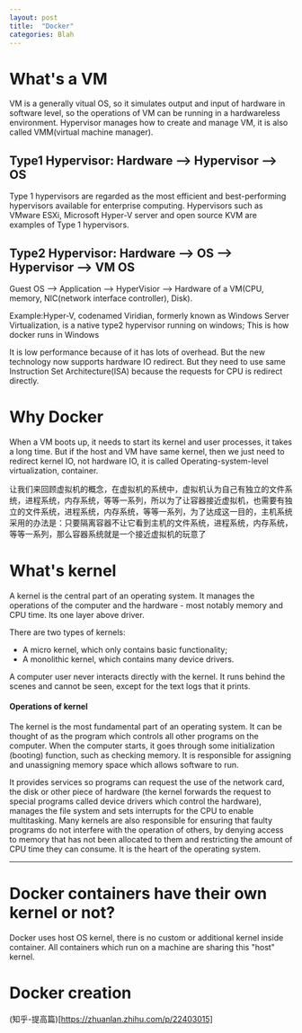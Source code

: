 ```yaml
---
layout: post
title:  "Docker"
categories: Blah
---
```

# What's a VM
VM is a generally vitual OS, so it simulates output and input of hardware in software level, so the operations of VM can be running in a hardwareless environment. Hypervisor manages how to create and manage VM, it is also called VMM(virtual machine manager).

## Type1 Hypervisor: Hardware --> Hypervisor --> OS
Type 1 hypervisors are regarded as the most efficient and best-performing hypervisors available for enterprise computing. Hypervisors such as VMware ESXi, Microsoft Hyper-V server and open source KVM are examples of Type 1 hypervisors. 

## Type2 Hypervisor: Hardware --> OS --> Hypervisor --> VM OS
Guest OS --> Application --> HyperVisior --> Hardware of a VM(CPU, memory, NIC(network interface controller), Disk). 


Example:Hyper-V, codenamed Viridian, formerly known as Windows Server Virtualization, is a native type2 hypervisor running on windows; This is how docker runs in Windows

It is low performance because of it has lots of overhead. But the new technology now supports hardware IO redirect. But they need to use same Instruction Set Architecture(ISA) because the requests for CPU is redirect directly.


# Why Docker
When a VM boots up, it needs to start its kernel and user processes, it takes a long time. But if the host and VM have same kernel, then we just need to redirect kernel IO, not hardware IO, it is called Operating-system-level virtualization, container.

让我们来回顾虚拟机的概念，在虚拟机的系统中，虚拟机认为自己有独立的文件系统，进程系统，内存系统，等等一系列，所以为了让容器接近虚拟机，也需要有独立的文件系统，进程系统，内存系统，等等一系列，为了达成这一目的，主机系统采用的办法是：只要隔离容器不让它看到主机的文件系统，进程系统，内存系统，等等一系列，那么容器系统就是一个接近虚拟机的玩意了

# What's kernel
A kernel is the central part of an operating system. It manages the operations of the computer and the hardware - most notably memory and CPU time. Its one layer above driver.

There are two types of kernels:

* A micro kernel, which only contains basic functionality;
* A monolithic kernel, which contains many device drivers.

A computer user never interacts directly with the kernel. It runs behind the scenes and cannot be seen, except for the text logs that it prints.

#### Operations of kernel

The kernel is the most fundamental part of an operating system. It can be thought of as the program which controls all other programs on the computer. When the computer starts, it goes through some initialization (booting) function, such as checking memory. It is responsible for assigning and unassigning memory space which allows software to run.

It provides services so programs can request the use of the network card, the disk or other piece of hardware (the kernel forwards the request to special programs called device drivers which control the hardware), manages the file system and sets interrupts for the CPU to enable multitasking. Many kernels are also responsible for ensuring that faulty programs do not interfere with the operation of others, by denying access to memory that has not been allocated to them and restricting the amount of CPU time they can consume. It is the heart of the operating system.

<hr>

# Docker containers have their own kernel or not?

Docker uses host OS kernel, there is no custom or additional kernel inside container. All containers which run on a machine are sharing this "host" kernel.

# Docker creation
(知乎-提高篇)[https://zhuanlan.zhihu.com/p/22403015]


